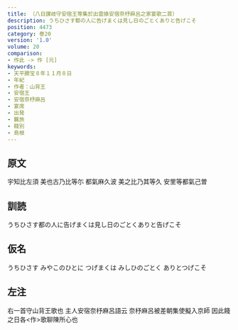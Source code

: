 ```yaml
---
title: （八日讃岐守安宿王等集於出雲掾安宿奈杼麻呂之家宴歌二首）
description: うちひさす都の人に告げまくは見し日のごとくありと告げこそ
position: 4473
category: 巻20
version: '1.0'
volume: 20
comparison:
- 作此 -> 作 [元]
keywords:
- 天平勝宝８年１１月８日
- 年紀
- 作者：山背王
- 安宿王
- 安宿奈杼麻呂
- 宴席
- 出発
- 羈旅
- 餞別
- 島根
---
```


## 原文

宇知比左須 美也古乃比等尓 都氣麻久波 美之比乃其等久 安里等都氣己曽

## 訓読

うちひさす都の人に告げまくは見し日のごとくありと告げこそ

## 仮名

うちひさす みやこのひとに つげまくは みしひのごとく ありとつげこそ

## 左注

右一首守山背王歌也 主人安宿奈杼麻呂語云 奈杼麻呂被差朝集使擬入京師 因此餞之日各<作>歌聊陳所心也
